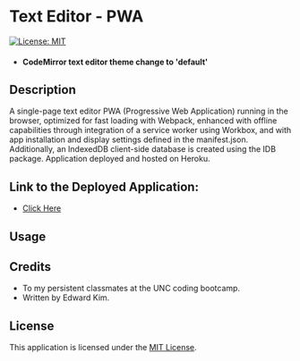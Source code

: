 # Text Editor - PWA
[![License: MIT](https://img.shields.io/badge/License-MIT-blue.svg)](https://opensource.org/licenses/MIT)

* #### CodeMirror text editor theme change to 'default'

## Description
A single-page text editor PWA (Progressive Web Application) running in the browser, optimized for fast loading with Webpack, enhanced with offline capabilities through integration of a service worker using Workbox, and with app installation and display settings defined in the manifest.json. Additionally, an IndexedDB client-side database is created using the IDB package. Application deployed and hosted on Heroku.

## Link to the Deployed Application:
* [Click Here](https://eddyk15501-text-editor-pwa-5351c1a7bdca.herokuapp.com/)

## Usage

## Credits
* To my persistent classmates at the UNC coding bootcamp.
* Written by Edward Kim.

## License
This application is licensed under the [MIT License](./LICENSE).